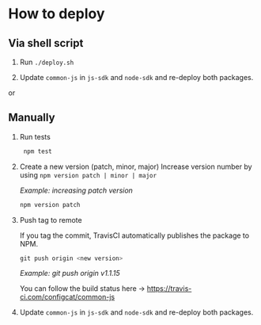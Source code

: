 # How to deploy

## Via shell script

1. Run `./deploy.sh`

2. Update `common-js` in `js-sdk` and `node-sdk` and re-deploy both packages.

or

## Manually
1. Run tests
   ```PowerShell
    npm test
    ```

1. Create a new version (patch, minor, major)
Increase version number by using `npm version patch | minor | major`

    *Example: increasing patch version* 
    ```PowerShell
    npm version patch
    ```

1. Push tag to remote
    
    If you tag the commit, TravisCI automatically publishes the package to NPM. 
    ```PowerShell
    git push origin <new version>
    ```
    *Example: git push origin v1.1.15*

    You can follow the build status here -> https://travis-ci.com/configcat/common-js

2. Update `common-js` in `js-sdk` and `node-sdk` and re-deploy both packages.
